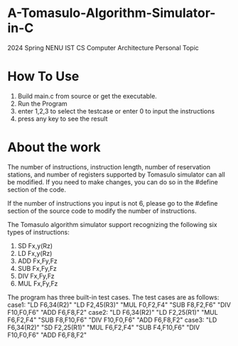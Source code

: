# A-Tomasulo-Algorithm-Simulator-in-C
2024 Spring NENU IST CS Computer Architecture Personal Topic

# How To Use
1. Build main.c from source or get the executable.
2. Run the Program
3. enter 1,2,3 to select the testcase or enter 0 to input the instructions
4. press any key to see the result

# About the work
The number of instructions, instruction length, number of reservation stations, and number of registers supported by Tomasulo simulator can all be modified. If you need to make changes, you can do so in the #define section of the code.

If the number of instructions you input is not 6, please go to the #define section of the source code to modify the number of instructions.

The Tomasulo algorithm simulator support recognizing the following six types of instructions:
1. SD Fx,y(Rz)
2. LD Fx,y(Rz)
3. ADD Fx,Fy,Fz
4. SUB Fx,Fy,Fz
5. DIV Fx,Fy,Fz
6. MUL Fx,Fy,Fz

The program has three built-in test cases. The test cases are as follows:
case1:
"LD F6,34(R2)"
"LD F2,45(R3)"
"MUL F0,F2,F4"
"SUB F8,F2,F6"
"DIV F10,F0,F6"
"ADD F6,F8,F2"
case2:
"LD F6,34(R2)"
"LD F2,25(R1)"
"MUL F6,F2,F4"
"SUB F8,F10,F6"
"DIV F10,F0,F6"
"ADD F6,F8,F2"
case3:
"LD F6,34(R2)"
"SD F2,25(R1)"
"MUL F6,F2,F4"
"SUB F4,F10,F6"
"DIV F10,F0,F6"
"ADD F6,F8,F2"
